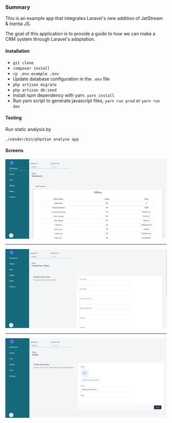 ### Summary
This is an example app that integrates Laravel's new addition of JetStream & Inertia JS.

The goal of this application is to provide a guide to how we can make a CRM system through Laravel's adoptation.

#### Installation
- `git clone`
- `composer install`
- `cp .env.example .env`
- Update database configuration in the `.env` file
- `php artisan migrate`
- `php artisan db:seed`
- Install npm dependency with yarn. `yarn install`
- Run yarn script to generate javascript files, `yarn run prod` or `yarn run dev`

#### Testing 
Run static analysis by

```
./vendor/bin/phpstan analyse app
```

#### Screens
![Image](./public/images/1.png)

---

![Image](./public/images/2.png)

---

![Image](./public/images/3.png)
